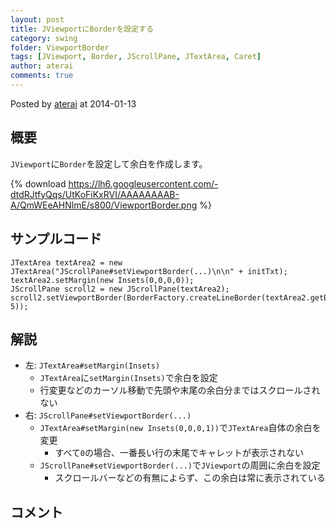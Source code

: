 ```yaml
---
layout: post
title: JViewportにBorderを設定する
category: swing
folder: ViewportBorder
tags: [JViewport, Border, JScrollPane, JTextArea, Caret]
author: aterai
comments: true
---
```


Posted by [aterai](http://terai.xrea.jp/aterai.html) at 2014-01-13

## 概要
`JViewport`に`Border`を設定して余白を作成します。

{% download https://lh6.googleusercontent.com/-dtdRJtfyQqs/UtKoFiKxRVI/AAAAAAAAB-A/QmWEeAHNlmE/s800/ViewportBorder.png %}

## サンプルコード
<pre class="prettyprint"><code>JTextArea textArea2 = new JTextArea("JScrollPane#setViewportBorder(...)\n\n" + initTxt);
textArea2.setMargin(new Insets(0,0,0,0));
JScrollPane scroll2 = new JScrollPane(textArea2);
scroll2.setViewportBorder(BorderFactory.createLineBorder(textArea2.getBackground(), 5));
</code></pre>

## 解説
- 左: `JTextArea#setMargin(Insets)`
    - `JTextArea`に`setMargin(Insets)`で余白を設定
    - 行変更などのカーソル移動で先頭や末尾の余白分まではスクロールされない
- 右: `JScrollPane#setViewportBorder(...)`
    - `JTextArea#setMargin(new Insets(0,0,0,1))`で`JTextArea`自体の余白を変更
        - すべて`0`の場合、一番長い行の末尾でキャレットが表示されない
    - `JScrollPane#setViewportBorder(...)`で`JViewport`の周囲に余白を設定
        - スクロールバーなどの有無によらず、この余白は常に表示されている

<!-- dummy comment line for breaking list -->

## コメント
